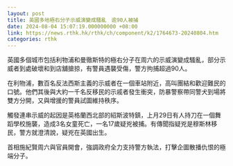 ```yaml
---
layout: post
title: 英國多地極右分子示威演變成騷亂　逾90人被捕
date: 2024-08-04 15:07:19.000000000 +08:00
link: https://news.rthk.hk/rthk/ch/component/k2/1764673-20240804.htm
categories: rthk
---
```


英國多個城市包括利物浦和曼徹斯特的極右分子在周六的示威演變成騷亂，部分示威者到處破壞和到店舖搶掠，有警員遇襲受傷，警方拘捕超過90人。
 
在利物浦，數百名反法西斯主義的示威者在一個車站附近，高叫團結和歡迎難民的口號。他們其後與大約一千名反移民的示戚者發生衝突，防暴警察帶同警犬到場將雙方分開，又與增援的警員試圖維持秩序。

觸發連串示威的起因是英格蘭西北部的紹斯波特鎮，上月29日有人持刀在一個舞蹈學校施襲，造成3名女童死亡，一名17歲疑兇被捕。有傳聞指疑兇是穆斯林移民，警方就澄清說，疑兇在英國出生。

首相施紀賢周六與官員開會，強調政府全力支持警方執法，打擊企圖散播仇恨的極端分子。

